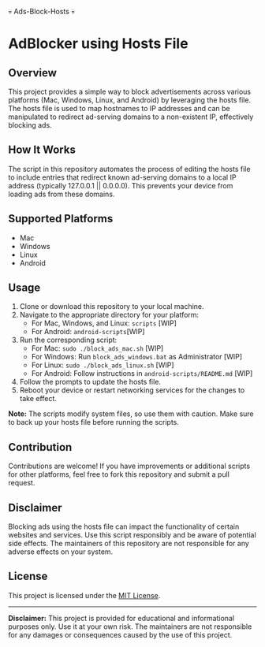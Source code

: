 💀 Ads-Block-Hosts 💀

# AdBlocker using Hosts File

## Overview

This project provides a simple way to block advertisements across various platforms (Mac, Windows, Linux, and Android) by leveraging the hosts file. The hosts file is used to map hostnames to IP addresses and can be manipulated to redirect ad-serving domains to a non-existent IP, effectively blocking ads.

## How It Works

The script in this repository automates the process of editing the hosts file to include entries that redirect known ad-serving domains to a local IP address (typically 127.0.0.1 || 0.0.0.0). This prevents your device from loading ads from these domains.

## Supported Platforms

- Mac
- Windows
- Linux
- Android

## Usage

1. Clone or download this repository to your local machine.
2. Navigate to the appropriate directory for your platform:
   - For Mac, Windows, and Linux: `scripts` [WIP]
   - For Android: `android-scripts`[WIP]
3. Run the corresponding script:
   - For Mac: `sudo ./block_ads_mac.sh` [WIP] 
   - For Windows: Run `block_ads_windows.bat` as Administrator [WIP]
   - For Linux: `sudo ./block_ads_linux.sh` [WIP] 
   - For Android: Follow instructions in `android-scripts/README.md` [WIP]
4. Follow the prompts to update the hosts file.
5. Reboot your device or restart networking services for the changes to take effect.

**Note:** The scripts modify system files, so use them with caution. Make sure to back up your hosts file before running the scripts.

## Contribution

Contributions are welcome! If you have improvements or additional scripts for other platforms, feel free to fork this repository and submit a pull request.

## Disclaimer

Blocking ads using the hosts file can impact the functionality of certain websites and services. Use this script responsibly and be aware of potential side effects. The maintainers of this repository are not responsible for any adverse effects on your system.

## License

This project is licensed under the [MIT License](LICENSE).

---

**Disclaimer:** This project is provided for educational and informational purposes only. Use it at your own risk. The maintainers are not responsible for any damages or consequences caused by the use of this project.

